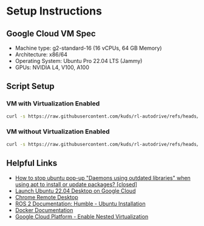 # Setup Instructions

## Google Cloud VM Spec
- Machine type: g2-standard-16 (16 vCPUs, 64 GB Memory)
- Architecture: x86/64
- Operating System: Ubuntu Pro 22.04 LTS (Jammy)
- GPUs: NVIDIA L4, V100, A100

## Script Setup

### VM with Virtualization Enabled
```bash
curl -s https://raw.githubusercontent.com/kuds/rl-autodrive/refs/heads/main/vm_setup.sh | sudo bash --with_virtualization
```

### VM without Virtualization Enabled
```bash
curl -s https://raw.githubusercontent.com/kuds/rl-autodrive/refs/heads/main/vm_setup.sh | sudo bash
```

## Helpful Links
- [How to stop ubuntu pop-up "Daemons using outdated libraries" when using apt to install or update packages? [closed]](https://stackoverflow.com/questions/73397110/how-to-stop-ubuntu-pop-up-daemons-using-outdated-libraries-when-using-apt-to-i)
- [Launch Ubuntu 22.04 Desktop on Google Cloud](https://ubuntu.com/blog/launch-ubuntu-22-04-desktop-on-google-cloud)
- [Chrome Remote Desktop](https://remotedesktop.google.com/unsupported-browser?target=%2F)
- [ROS 2 Documentation: Humble - Ubuntu Installation](https://docs.ros.org/en/humble/Installation/Ubuntu-Install-Debs.html)
- [Docker Documentation](https://docs.docker.com)
- [Google Cloud Platform - Enable Nested Virtualization](https://cloud.google.com/compute/docs/instances/nested-virtualization/enabling)
